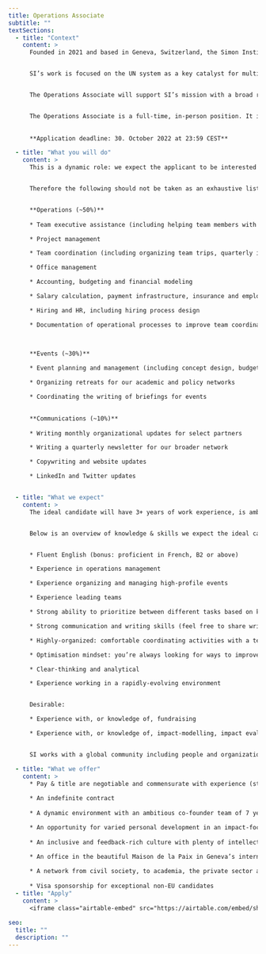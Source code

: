 ```yaml
---
title: Operations Associate
subtitle: ""
textSections:
  - title: "Context"
    content: >
      Founded in 2021 and based in Geneva, Switzerland, the Simon Institute for Longterm Governance (SI) works to support the governance of emerging technologies and existential risks, building on Herbert Simon's vision of future-proof policymaking processes. Operating at the interface of science and policy, SI synthesizes research and connects thought leaders to decision-makers. 


      SI’s work is focused on the UN system as a key catalyst for multilateral cooperation, which is necessary for humanity to flourish sustainably. Being embedded in international Geneva and the wider Swiss foreign policy community, SI supports Switzerland in its role as the global hub driving a scientific multilateralism focused on furthering universal values.


      The Operations Associate will support SI’s mission with a broad range of activities. As SI grows, it will be increasingly important for us to put in place operational processes that allow us to expand sustainably and that enhance the team’s productivity and wellbeing. Similarly, putting on well-planned events and communicating our activities will be increasingly important for us to fulfill our goals.


      The Operations Associate is a full-time, in-person position. It is one of 3-4 roles that we expect to hire for until the end of 2022. As such, it will play a key role in defining the organization’s culture and processes as we grow.
      
      
      **Application deadline: 30. October 2022 at 23:59 CEST**

  - title: "What you will do"
    content: >
      This is a dynamic role: we expect the applicant to be interested in taking the initiative in continually identifying new things that SI should be doing, and we’re excited to hear new ideas.


      Therefore the following should not be taken as an exhaustive list, but should instead give a good idea of the role’s core responsibilities:


      **Operations (~50%)**
      
      * Team executive assistance (including helping team members with productivity processes, organizing travels and appointments, and assisting with emails)

      * Project management

      * Team coordination (including organizing team trips, quarterly internal team retreats and weekly coordination meetings) 

      * Office management

      * Accounting, budgeting and financial modeling

      * Salary calculation, payment infrastructure, insurance and employee benefits

      * Hiring and HR, including hiring process design

      * Documentation of operational processes to improve team coordination and productivity

      

      **Events (~30%)**
      
      * Event planning and management (including concept design, budgeting, location and food search, developing contingency plans, and partnership-building with local & international events partners)

      * Organizing retreats for our academic and policy networks

      * Coordinating the writing of briefings for events
      

      **Communications (~10%)**
      
      * Writing monthly organizational updates for select partners

      * Writing a quarterly newsletter for our broader network

      * Copywriting and website updates

      * LinkedIn and Twitter updates


  - title: "What we expect"
    content: >
      The ideal candidate will have 3+ years of work experience, is ambitious and eager to learn and develop themselves. You will have to be willing to move to Geneva, as we do not yet have the capacity for continuous remote work. We expect you to be motivated to stay for at least 3 years while we grow into a mature organization. As SI is young, you will have to show initiative, and demonstrate transparency and good communication to resolve conflicts and differences of opinion. We value the perspectives that come from operations, events and communications work and we expect the applicant to actively contribute to SI’s strategy, and eventually grow their own team.


      Below is an overview of knowledge & skills we expect the ideal candidate to have. These aren’t necessary conditions. As this is our first hiring round, we are not highly confident in our ability to predict the profile of the perfect candidate. We encourage anyone who can handle the responsibilities outlined above to apply. If you’re on the fence about whether you’re a good fit, we think you should apply! 


      * Fluent English (bonus: proficient in French, B2 or above)

      * Experience in operations management

      * Experience organizing and managing high-profile events

      * Experience leading teams

      * Strong ability to prioritize between different tasks based on knowledge of organizational strategy

      * Strong communication and writing skills (feel free to share writing samples)

      * Highly-organized: comfortable coordinating activities with a team using task management software

      * Optimisation mindset: you’re always looking for ways to improve processes

      * Clear-thinking and analytical

      * Experience working in a rapidly-evolving environment


      Desirable:

      * Experience with, or knowledge of, fundraising

      * Experience with, or knowledge of, impact-modelling, impact evaluation and red-teaming


      SI works with a global community including people and organizations across the world. We are committed to fostering a culture of inclusion, and we encourage individuals with diverse backgrounds and experience to apply. We particularly encourage applications from women, citizens of low- and middle-income countries, gender minorities and people of color who are excited about contributing to our mission.

  - title: "What we offer"
    content: >
      * Pay & title are negotiable and commensurate with experience (starting at CHF 80’000-100’000/year)
      
      * An indefinite contract
      
      * A dynamic environment with an ambitious co-founder team of 7 years

      * An opportunity for varied personal development in an impact-focused organization
      
      * An inclusive and feedback-rich culture with plenty of intellectual stimulation

      * An office in the beautiful Maison de la Paix in Geneva’s international district
      
      * A network from civil society, to academia, the private sector and governments
      
      * Visa sponsorship for exceptional non-EU candidates
  - title: "Apply"
    content: >
      <iframe class="airtable-embed" src="https://airtable.com/embed/shrmrPRmaSylt2ljL?backgroundColor=green" frameborder="0" onmousewheel="" width="100%" height="533" style="background: transparent; border: 1px solid #ccc;"></iframe>
    
seo:
  title: ""
  description: ""
---
```


